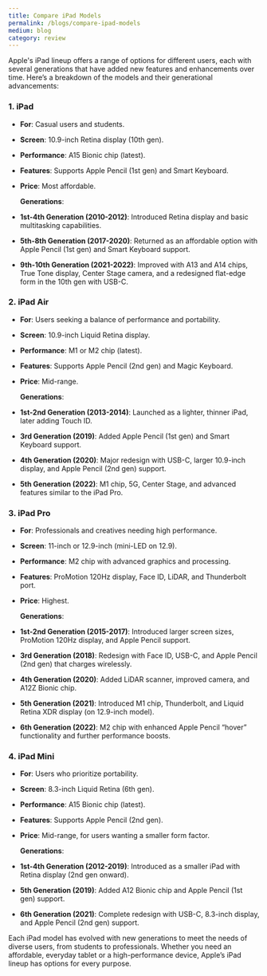 ```yaml
---
title: Compare iPad Models
permalink: /blogs/compare-ipad-models
medium: blog
category: review
---
```


Apple's iPad lineup offers a range of options for different users, each with several generations that have added new features and enhancements over time. Here’s a breakdown of the models and their generational advancements:

### 1. **iPad**

- **For**: Casual users and students.
- **Screen**: 10.9-inch Retina display (10th gen).
- **Performance**: A15 Bionic chip (latest).
- **Features**: Supports Apple Pencil (1st gen) and Smart Keyboard.
- **Price**: Most affordable.

   **Generations**:

- **1st-4th Generation (2010-2012)**: Introduced Retina display and basic multitasking capabilities.
- **5th-8th Generation (2017-2020)**: Returned as an affordable option with Apple Pencil (1st gen) and Smart Keyboard support.
- **9th-10th Generation (2021-2022)**: Improved with A13 and A14 chips, True Tone display, Center Stage camera, and a redesigned flat-edge form in the 10th gen with USB-C.

### 2. **iPad Air**

- **For**: Users seeking a balance of performance and portability.
- **Screen**: 10.9-inch Liquid Retina display.
- **Performance**: M1 or M2 chip (latest).
- **Features**: Supports Apple Pencil (2nd gen) and Magic Keyboard.
- **Price**: Mid-range.

   **Generations**:

- **1st-2nd Generation (2013-2014)**: Launched as a lighter, thinner iPad, later adding Touch ID.
- **3rd Generation (2019)**: Added Apple Pencil (1st gen) and Smart Keyboard support.
- **4th Generation (2020)**: Major redesign with USB-C, larger 10.9-inch display, and Apple Pencil (2nd gen) support.
- **5th Generation (2022)**: M1 chip, 5G, Center Stage, and advanced features similar to the iPad Pro.

### 3. **iPad Pro**

- **For**: Professionals and creatives needing high performance.
- **Screen**: 11-inch or 12.9-inch (mini-LED on 12.9).
- **Performance**: M2 chip with advanced graphics and processing.
- **Features**: ProMotion 120Hz display, Face ID, LiDAR, and Thunderbolt port.
- **Price**: Highest.

   **Generations**:

- **1st-2nd Generation (2015-2017)**: Introduced larger screen sizes, ProMotion 120Hz display, and Apple Pencil support.
- **3rd Generation (2018)**: Redesign with Face ID, USB-C, and Apple Pencil (2nd gen) that charges wirelessly.
- **4th Generation (2020)**: Added LiDAR scanner, improved camera, and A12Z Bionic chip.
- **5th Generation (2021)**: Introduced M1 chip, Thunderbolt, and Liquid Retina XDR display (on 12.9-inch model).
- **6th Generation (2022)**: M2 chip with enhanced Apple Pencil “hover” functionality and further performance boosts.

### 4. **iPad Mini**

- **For**: Users who prioritize portability.
- **Screen**: 8.3-inch Liquid Retina (6th gen).
- **Performance**: A15 Bionic chip (latest).
- **Features**: Supports Apple Pencil (2nd gen).
- **Price**: Mid-range, for users wanting a smaller form factor.

   **Generations**:

- **1st-4th Generation (2012-2019)**: Introduced as a smaller iPad with Retina display (2nd gen onward).
- **5th Generation (2019)**: Added A12 Bionic chip and Apple Pencil (1st gen) support.
- **6th Generation (2021)**: Complete redesign with USB-C, 8.3-inch display, and Apple Pencil (2nd gen) support.

Each iPad model has evolved with new generations to meet the needs of diverse users, from students to professionals. Whether you need an affordable, everyday tablet or a high-performance device, Apple’s iPad lineup has options for every purpose.
